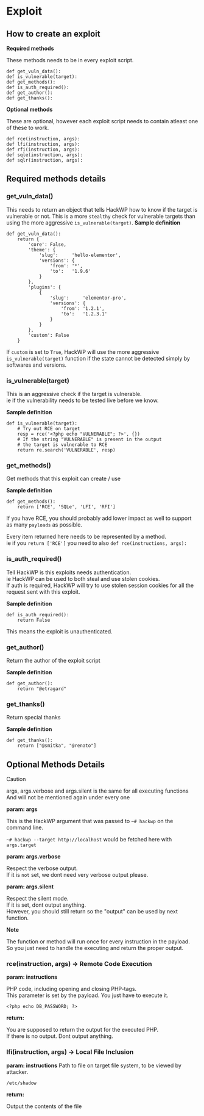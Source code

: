 # Exploit
## How to create an exploit

**Required methods**

These methods needs to be in every exploit script.
```
def get_vuln_data():
def is_vulnerable(target):
def get_methods():
def is_auth_required():
def get_author():
def get_thanks():
```

**Optional methods**

These are optional, however each exploit script needs to contain atleast one of these to work.
```
def rce(instruction, args):
def lfi(instruction, args):
def rfi(instruction, args):
def sqle(instruction, args):
def sqlr(instruction, args):
```

## Required methods details

### get_vuln_data()
This needs to return an object that tells HackWP how to know if the target is vulnerable or not. This is a more `stealthy` check for vulnerable targets than using the more aggressive `is_vulnerable(target)`.
**Sample definition**
```
def get_vuln_data():
    return {
        'core': False,
        'theme': {
            'slug':     'hello-elementor',
            'versions': {
                'from': '*',
                'to':   '1.9.6'
            }
        },
        'plugins': {
            {
                'slug':     'elementor-pro',
                'versions': {
                    'from': '1.2.1',
                    'to':   '1.2.3.1'
                }
            }
        },
        'custom': False
    }
```
If `custom` is set to `True`, HackWP will use the more aggressive `is_vulnerable(target)` function if the state cannot be detected simply by softwares and versions.

### is_vulnerable(target)
This is an aggressive check if the target is vulnerable.<br />
ie if the vulnerability needs to be tested live before we know.

**Sample definition**
```
def is_vulnerable(target):
    # Try out RCE on target
    resp = rce('<?php echo "VULNERABLE"; ?>', {})
    # If the string "VULNERABLE" is present in the output
    # the target is vulnerable to RCE
    return re.search('VULNERABLE', resp)
```

### get_methods()
Get methods that this exploit can create / use

**Sample definition**
```
def get_methods():
    return ['RCE', 'SQLe', 'LFI', 'RFI']
```
If you have RCE, you should probably add lower impact as well to support as many `payloads` as possible.<br />

Every item returned here needs to be represented by a method.<br />
ie if you `return ['RCE']` you need to also `def rce(instructions, args):`

### is_auth_required()
Tell HackWP is this exploits needs authentication.<br />
ie HackWP can be used to both steal and use stolen cookies.<br />
If auth is required, HackWP will try to use stolen session cookies for all the request sent with this exploit.

**Sample definition**
```
def is_auth_required():
    return False
```
This means the exploit is unauthenticated.

### get_author()
Return the author of the exploit script

**Sample definition**
```
def get_author():
    return "@etragard"
```

### get_thanks()
Return special thanks

**Sample definition**
```
def get_thanks():
    return ["@smitka", "@renato"]
```


## Optional Methods Details

>[!CAUTION]
>args, args.verbose and args.silent is the same for all executing functions<br />
>And will not be mentioned again under every one

**param: args**

This is the HackWP argument that was passed to `~# hackwp` on the command line.<br />

`~# hackwp --target http://localhost` would be fetched here with `args.target`

**param: args.verbose**

Respect the verbose output.<br />
If it is `not` set, we dont need very verbose output please.

**param: args.silent**

Respect the silent mode.<br />
If it is set, dont output anything.<br />
However, you should still return so the "output" can be used by next function.

**Note**

The function or method will run once for every instruction in the payload.<br />
So you just need to handle the executing and return the proper output.

### rce(instruction, args) -> Remote Code Execution

**param: instructions**

PHP code, including opening and closing PHP-tags.<br />
This parameter is set by the payload. You just have to execute it.
```
<?php echo DB_PASSWORD; ?>
```

**return:**

You are supposed to return the output for the executed PHP.<br />
If there is no output. Dont output anything.

### lfi(instruction, args) -> Local File Inclusion

**param: instructions**
Path to file on target file system, to be viewed by attacker.
```
/etc/shadow
```

**return:**

Output the contents of the file
